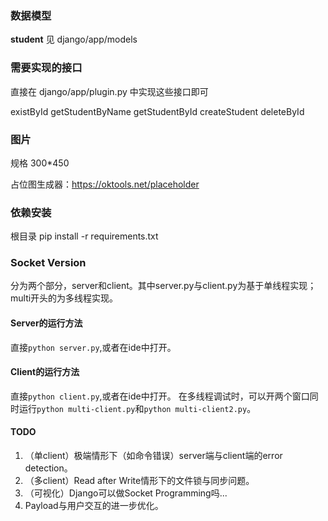 ### 数据模型
**student**
见 django/app/models
### 需要实现的接口

直接在 django/app/plugin.py 中实现这些接口即可

existById
getStudentByName
getStudentById
createStudent
deleteById


### 图片
规格 300*450

占位图生成器：https://oktools.net/placeholder

### 依赖安装
根目录 pip install -r requirements.txt

### Socket Version
分为两个部分，server和client。其中server.py与client.py为基于单线程实现；multi开头的为多线程实现。

#### Server的运行方法
直接`python server.py`,或者在ide中打开。

#### Client的运行方法
直接`python client.py`,或者在ide中打开。
在多线程调试时，可以开两个窗口同时运行`python multi-client.py`和`python multi-client2.py`。

#### TODO
1. （单client）极端情形下（如命令错误）server端与client端的error detection。
2. （多client）Read after Write情形下的文件锁与同步问题。
3. （可视化）Django可以做Socket Programming吗...
4. Payload与用户交互的进一步优化。
